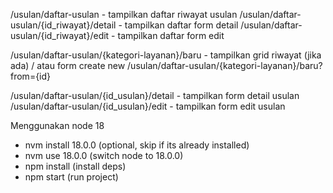/usulan/daftar-usulan
    - tampilkan daftar riwayat usulan
/usulan/daftar-usulan/{id_riwayat}/detail
    - tampilkan daftar form detail
/usulan/daftar-usulan/{id_riwayat}/edit
    - tampilkan daftar form edit  

/usulan/daftar-usulan/{kategori-layanan}/baru
    - tampilkan grid riwayat (jika ada) / atau form create new
/usulan/daftar-usulan/{kategori-layanan}/baru?from={id}

/usulan/daftar-usulan/{id_usulan}/detail
    - tampilkan form detail usulan
/usulan/daftar-usulan/{id_usulan}/edit
    - tampilkan form edit usulan


Menggunakan node 18
- nvm install 18.0.0 (optional, skip if its already installed)
- nvm use 18.0.0 (switch node to 18.0.0)
- npm install (install deps)
- npm start (run project)
